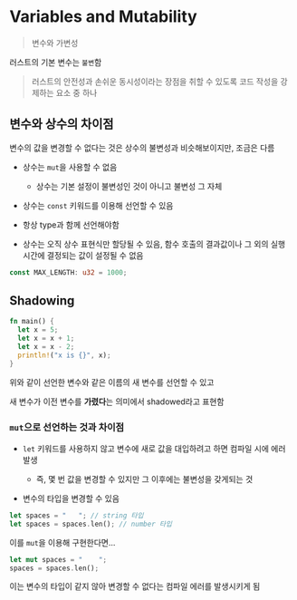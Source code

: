 # Variables and Mutability

> 변수와 가변성

러스트의 기본 변수는 `불변`함

> 러스트의 안전성과 손쉬운 동시성이라는 장점을 취할 수 있도록 코드 작성을 강제하는 요소 중 하나

## 변수와 상수의 차이점

변수의 값을 변경할 수 없다는 것은 상수의 불변성과 비슷해보이지만, 조금은 다름

- 상수는 `mut`을 사용할 수 없음

  - 상수는 기본 설정이 불변성인 것이 아니고 불변성 그 자체

- 상수는 `const` 키워드를 이용해 선언할 수 있음
- 항상 type과 함께 선언해야함

- 상수는 오직 상수 표현식만 할당될 수 있음, 함수 호출의 결과값이나 그 외의 실행 시간에 결정되는 값이 설정될 수 없음

```Rust
const MAX_LENGTH: u32 = 1000;
```

## Shadowing

```Rust
fn main() {
  let x = 5;
  let x = x + 1;
  let x = x - 2;
  println!("x is {}", x);
}
```

위와 같이 선언한 변수와 같은 이름의 새 변수를 선언할 수 있고

새 변수가 이전 변수를 **가렸다**는 의미에서 shadowed라고 표현함

### `mut`으로 선언하는 것과 차이점

- `let` 키워드를 사용하지 않고 변수에 새로 값을 대입하려고 하면 컴파일 시에 에러 발생

  - 즉, 몇 번 값을 변경할 수 있지만 그 이후에는 불변성을 갖게되는 것

- 변수의 타입을 변경할 수 있음

```Rust
let spaces = "   "; // string 타입
let spaces = spaces.len(); // number 타입
```

이를 `mut`을 이용해 구현한다면...

```Rust
let mut spaces = "    ";
spaces = spaces.len();
```

이는 변수의 타입이 같지 않아 변경할 수 없다는 컴파일 에러를 발생시키게 됨
